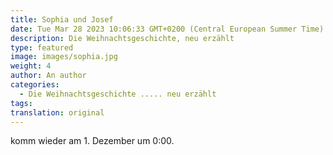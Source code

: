 ```yaml
---
title: Sophia und Josef
date: Tue Mar 28 2023 10:06:33 GMT+0200 (Central European Summer Time)
description: Die Weihnachtsgeschichte, neu erzählt
type: featured
image: images/sophia.jpg
weight: 4
author: An author
categories:
  - Die Weihnachtsgeschichte ..... neu erzählt
tags:
translation: original
---
```


komm wieder am 1. Dezember um 0:00.
